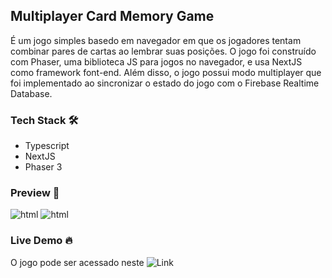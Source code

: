 ## Multiplayer Card Memory Game

É um jogo simples basedo em navegador em que os jogadores tentam combinar pares de cartas ao lembrar suas posições. O jogo foi construído com Phaser, uma biblioteca JS para jogos no navegador, e usa NextJS como framework font-end. Além disso, o jogo possui modo multiplayer que foi implementado ao sincronizar o estado do jogo com o Firebase Realtime Database.

### Tech Stack :hammer_and_wrench:
* Typescript
* NextJS
* Phaser 3

### Preview :eyes:

<img alt="html" src="https://static-10.s3.sa-east-1.amazonaws.com/card-memory-card/Screenrecorder-mobile-preview.gif"/>

<img alt="html" src="https://static-10.s3.sa-east-1.amazonaws.com/card-memory-card/Desktop-preview.gif"/>

### Live Demo :fire:
O jogo pode ser acessado neste ![Link](https://card-memory-game-alpha.vercel.app/)
